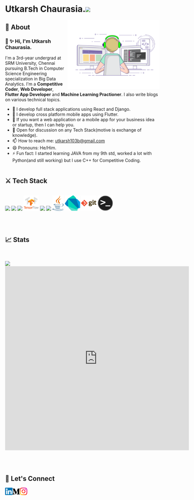 # Utkarsh Chaurasia.<img src="https://github.com/TheDudeThatCode/TheDudeThatCode/blob/master/Assets/Mario_Hello_Big.gif" width="30px">
<img align="right" alt="GIF" src="https://raw.githubusercontent.com/devSouvik/devSouvik/master/gif3.gif" width="300"/>

## 🧐 About


### 👋 ✨ Hi, I'm Utkarsh Chaurasia.


I'm a 3rd-year undergrad at SRM University, Chennai pursuing B.Tech in Computer Science Engineering specialization in Big Data Analytics. I'm a **Competitive Coder**, **Web Developer**, **Flutter App Developer** and **Machine Learning Practioner**. I also write blogs on various technical topics.

- 🔭 I develop full stack applications using React and Django.
- 🌱 I develop cross platform mobile apps using Flutter.
- 👯 If you want a web application or a mobile app for your business idea or startup, then I can help you.
- 💬 Open for discussion on any Tech Stack(motive is exchange of knowledge). 
- 📫 How to reach me: utkarsh103b@gmail.com
- 😄 Pronouns: He/Him.
- ⚡ Fun fact: I started learning JAVA from my 9th std, worked a lot with Python(and still working) but I use C++ for Competitive Coding.
<br><br>

## ⚔️ Tech Stack

<br>
   <code><img height="50" src="https://github.com/gilbarbara/logos/blob/master/logos/python.svg"></code>
   <code><img height="50" src="https://github.com/gilbarbara/logos/blob/master/logos/django-icon.svg"></code>
   <code><img height="50" src="https://github.com/gilbarbara/logos/blob/master/logos/react.svg"></code>
   <code><img height="50" src="https://raw.githubusercontent.com/github/explore/80688e429a7d4ef2fca1e82350fe8e3517d3494d/topics/tensorflow/tensorflow.png"></code> 
   <code><img height="50" src="https://github.com/gilbarbara/logos/blob/master/logos/flutter.svg"></code>
   <code><img height="50" src="https://github.com/gilbarbara/logos/blob/master/logos/c-plusplus.svg"></code>
   <code><img height="50" src="https://github.com/gilbarbara/logos/blob/master/logos/java.svg"></code>
   <code><img height="50" src="https://github.com/gilbarbara/logos/blob/master/logos/dart.svg"></code>
   <code><img height="50" src="https://raw.githubusercontent.com/github/explore/80688e429a7d4ef2fca1e82350fe8e3517d3494d/topics/git/git.png"></code>
   <code><img height="50" src="https://raw.githubusercontent.com/github/explore/80688e429a7d4ef2fca1e82350fe8e3517d3494d/topics/terminal/terminal.png"></code>

<br><br>

## 📈 Stats



<br>


  <a> <img align="left" src="https://github-readme-stats.vercel.app/api?username=UtkarshChaurasia&show_icons=true&line_height=24&theme=dark&count_private=true&include_all_commits=true&custom_title=%23%20GitHub%20Stats%20%E2%9C%85" /> </a>

<br>

 <iframe width="600" height="600" src="https://ionicabizau.github.io/github-profile-languages/api.html?utkarshchaurasia" frameborder="0"></iframe>

<br><br>

## 💬 Let's Connect
    
<a href="https://www.linkedin.com/in/utkarsh-chaurasia-a4b76a17b/">
    <img align="left" alt="Utkarsh Chaurasia | Linkedin" width="24px" src="https://github.com/UtkarshChaurasia/UtkarshChaurasia/blob/master/Assets/Icons/Linkedin.svg" />
  </a>
  
  
  <a href="https://medium.com/@utkarsh103b">
    <img align="left" alt="Utkarsh Chaurasia | Medium" width="24px" src="https://github.com/UtkarshChaurasia/UtkarshChaurasia/blob/master/Assets/Icons/medium.svg" />
  </a>
  
  <a href="https://www.instagram.com/utkarsh_chaurasia.12/?hl=en">
    <img align="left" alt="Utkarsh Chaurasia | Instagram" width="24px" src="https://github.com/UtkarshChaurasia/UtkarshChaurasia/blob/master/Assets/Icons/Instagram.svg" />
  </a>
